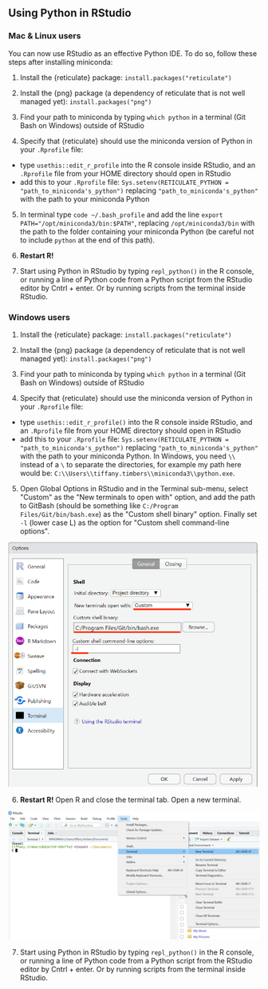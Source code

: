 ## Using Python in RStudio

### Mac & Linux users

You can now use RStudio as an effective Python IDE. To do so, follow these steps after installing miniconda:

1. Install the {reticulate} package: `install.packages("reticulate")`

2. Install the {png} package (a dependency of reticulate that is not well managed yet): `install.packages("png")`

3. Find your path to miniconda by typing `which python` in a terminal (Git Bash on Windows) outside of RStudio

4. Specify that {reticulate} should use the miniconda version of Python in your `.Rprofile` file:

  - type `usethis::edit_r_profile` into the R console inside RStudio, and an `.Rprofile` file from your HOME directory should open in RStudio
  - add this to your `.Rprofile` file: `Sys.setenv(RETICULATE_PYTHON = "path_to_miniconda's_python")` replacing `"path_to_miniconda's_python"` with the path to your miniconda Python
  
5. In terminal type `code ~/.bash_profile` and add the line `export PATH="/opt/miniconda3/bin:$PATH"`, replacing `/opt/miniconda3/bin` with the path to the folder containing your miniconda Python (be careful not to include `python` at the end of this path). 
  
6. **Restart R!**

7. Start using Python in RStudio by typing `repl_python()` in the R console, or running a line of Python code from a Python script from the RStudio editor by Cntrl + enter. Or by running scripts from the terminal inside RStudio.

### Windows users

1. Install the {reticulate} package: `install.packages("reticulate")`

2. Install the {png} package (a dependency of reticulate that is not well managed yet): `install.packages("png")`

3. Find your path to miniconda by typing `which python` in a terminal (Git Bash on Windows) outside of RStudio

4. Specify that {reticulate} should use the miniconda version of Python in your `.Rprofile` file:

  - type `usethis::edit_r_profile()` into the R console inside RStudio, and an `.Rprofile` file from your HOME directory should open in RStudio
  - add this to your `.Rprofile` file: `Sys.setenv(RETICULATE_PYTHON = "path_to_miniconda's_python")` replacing `"path_to_miniconda's_python"` with the path to your miniconda Python. In Windows, you need `\\` instead of a `\` to separate the directories, for example my path here would be: `C:\\Users\\tiffany.timbers\\miniconda3\\python.exe`.
  
5. Open Global Options in RStudio and in the Terminal sub-menu, select "Custom" as the "New terminals to open with" option, and add the path to GitBash (should be something like `C:/Program Files/Git/bin/bash.exe`) as the "Custom shell binary" option. Finally set `-l` (lower case L) as the option for "Custom shell command-line options".

<img src="../imgs/custom-terminal.png" width=500>

6. **Restart R!** Open R and close the terminal tab. Open a new terminal.

<img src="../imgs/new-terminal.png" width=y00>

7. Start using Python in RStudio by typing `repl_python()` in the R console, or running a line of Python code from a Python script from the RStudio editor by Cntrl + enter. Or by running scripts from the terminal inside RStudio.
